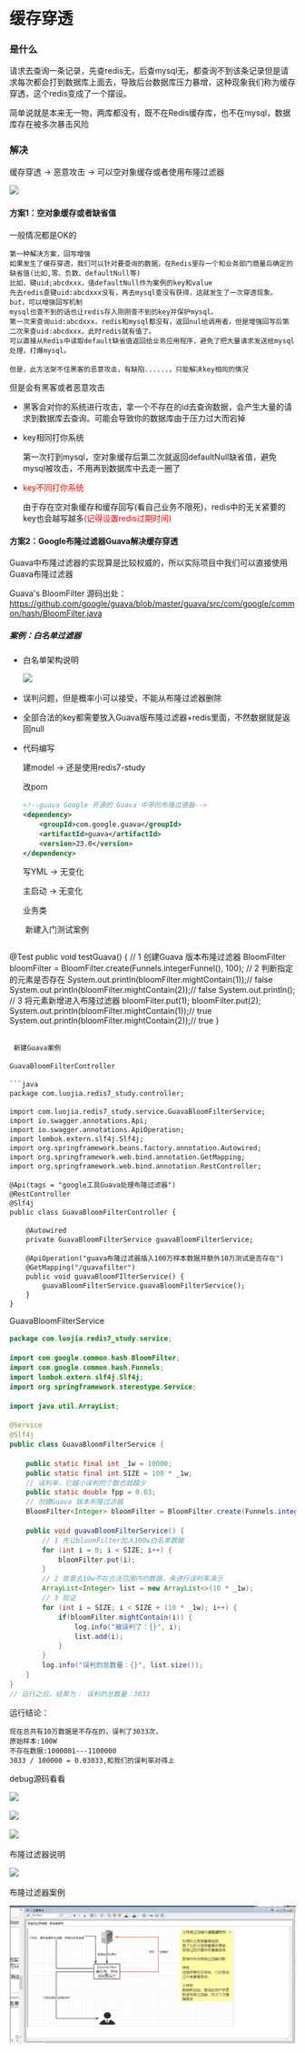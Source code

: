 # 缓存穿透

### 是什么

请求去查询一条记录，先查redis无，后查mysql无，都查询不到该条记录但是请求每次都会打到数据库上面去，导致后台数据库压力暴增，这种现象我们称为缓存穿透，这个redis变成了一个摆设。

简单说就是本来无一物，两库都没有，既不在Redis缓存库，也不在mysql，数据库存在被多次暴击风险

### 解决

缓存穿透 -> 恶意攻击 -> 可以空对象缓存或者使用布隆过滤器

![](images/1.Redis+布隆过滤器.png)

#### **方案1：空对象缓存或者缺省值**

一般情况都是OK的

```text
第一种解决方案，回写增强
如果发生了缓存穿透，我们可以针对要查询的数据，在Redis里存一个和业务部门商量后确定的缺省值(比如,零、负数、defaultNull等)
比如，键uid;abcdxxx，值defaultNull作为案例的key和value
先去redis查键uid:abcdxxx没有，再去mysql查没有获得，这就发生了一次穿透现象。
but，可以增强回写机制
mysql也查不到的话也让redis存入刚刚查不到的key并保护mysql。
第一次来查询uid:abcdxxx，redis和mysql都没有，返回nul给调用者，但是增强回写后第二次来查uid:abcdxxx，此时redis就有值了。
可以直接从Redis中读取default缺省值返回给业务应用程序，避免了把大量请求发送给mysql处理，打爆mysql。

但是，此方法架不住黑客的恶意攻击，有缺陷......，只能解决key相同的情况
```

但是会有黑客或者恶意攻击

- 黑客会对你的系统进行攻击，拿一个不存在的id去查询数据，会产生大量的请求到数据库去查询。可能会导致你的数据库由于压力过大而宕掉

- key相同打你系统

  第一次打到mysql，空对象缓存后第二次就返回defaultNull缺省值，避免mysql被攻击，不用再到数据库中去走一圈了

- <font color ='red'>key不同打你系统</font>

  由于存在空对象缓存和缓存回写(看自己业务不限死)，redis中的无关紧要的key也会越写越多<font color ='red'>(记得设置redis过期时间)</font>

#### **方案2：Google布隆过滤器Guava解决缓存穿透**

Guava中布隆过滤器的实现算是比较权威的，所以实际项目中我们可以直接使用Guava布隆过滤器

Guava's  BloomFilter 源码出处：https://github.com/google/guava/blob/master/guava/src/com/google/common/hash/BloomFilter.java

##### 案例：白名单过滤器

- 白名单架构说明

  ![](images/2.白名单架构说明.png)

- 误判问题，但是概率小可以接受，不能从布隆过滤器删除

- 全部合法的key都需要放入Guava版布隆过滤器+redis里面，不然数据就是返回null

- 代码编写

  建model -> 还是使用redis7-study

  改pom

  ```xml
  <!--guava Google 开源的 Guava 中带的布隆过德器-->
  <dependency>
      <groupId>com.google.guava</groupId>
      <artifactId>guava</artifactId>
      <version>23.0</version>
  </dependency>
  ```

  写YML -> 无变化

  主启动 -> 无变化

  业务类

  ​	新建入门测试案例

  ```java
@Test
  public void testGuava() {
    // 1 创建Guava 版本布隆过滤器
      BloomFilter<Integer> bloomFilter = BloomFilter.create(Funnels.integerFunnel(), 100);
      // 2 判断指定的元素是否存在
      System.out.println(bloomFilter.mightContain(1));// false
      System.out.println(bloomFilter.mightContain(2));// false
      System.out.println();
      // 3 将元素新增进入布隆过滤器
      bloomFilter.put(1);
      bloomFilter.put(2);
      System.out.println(bloomFilter.mightContain(1));// true
      System.out.println(bloomFilter.mightContain(2));// true
  }
  ```
  
  ​	新建Guava案例
  
  GuavaBloomFilterController
  
  ```java
  package com.luojia.redis7_study.controller;
  
  import com.luojia.redis7_study.service.GuavaBloomFilterService;
  import io.swagger.annotations.Api;
  import io.swagger.annotations.ApiOperation;
  import lombok.extern.slf4j.Slf4j;
  import org.springframework.beans.factory.annotation.Autowired;
  import org.springframework.web.bind.annotation.GetMapping;
  import org.springframework.web.bind.annotation.RestController;
  
  @Api(tags = "google工具Guava处理布隆过滤器")
  @RestController
  @Slf4j
  public class GuavaBloomFilterController {
  
      @Autowired
      private GuavaBloomFilterService guavaBloomFilterService;
  
      @ApiOperation("guava布隆过滤器插入100万样本数据并额外10万测试是否存在")
      @GetMapping("/guavafilter")
      public void guavaBloomFIlterService() {
          guavaBloomFilterService.guavaBloomFilterService();
      }
  }
  ```
  
  GuavaBloomFilterService
  
  ```java
  package com.luojia.redis7_study.service;
  
  import com.google.common.hash.BloomFilter;
  import com.google.common.hash.Funnels;
  import lombok.extern.slf4j.Slf4j;
  import org.springframework.stereotype.Service;
  
  import java.util.ArrayList;
  
  @Service
  @Slf4j
  public class GuavaBloomFilterService {
  
      public static final int _1w = 10000;
      public static final int SIZE = 100 * _1w;
      // 误判率，它越小误判的个数也就越少
      public static double fpp = 0.03;
      // 创建Guava 版本布隆过滤器
      BloomFilter<Integer> bloomFilter = BloomFilter.create(Funnels.integerFunnel(), SIZE, fpp);
  
      public void guavaBloomFilterService() {
          // 1 先让bloomFilter加入100w白名单数据
          for (int i = 0; i < SIZE; i++) {
              bloomFilter.put(i);
          }
          // 2 故意去10w不在合法范围内的数据，来进行误判率演示
          ArrayList<Integer> list = new ArrayList<>(10 * _1w);
          // 3 验证
          for (int i = SIZE; i < SIZE + (10 * _1w); i++) {
              if(bloomFilter.mightContain(i)) {
                  log.info("被误判了：{}", i);
                  list.add(i);
              }
          }
          log.info("误判的总数量：{}", list.size());
      }
  }
  // 运行之后，结果为： 误判的总数量：3033
  ```
  
  运行结论：
  
  ```text
  现在总共有10万数据是不存在的，误判了3033次，
  原始样本:100W
  不存在数据:1000001---1100000
  3033 / 100000 = 0.03033,和我们的误判率对得上
  ```
  
  debug源码看看
  
  ![](images/4.0.03误差率.png)
  
  ![](images/5.0.01误差率.png)
  
  ![](images/6.默认误差率.png)
  
  布隆过滤器说明
  
  ![](images/3.布隆过滤器说明.png)

  布隆过滤器案例

  ![](./images/布隆过滤器使用案例.png)
  